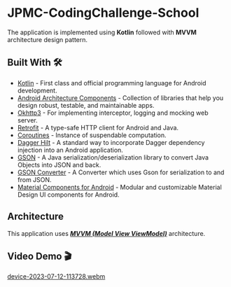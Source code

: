 # JPMC-CodingChallenge-School
The application is implemented using **Kotlin** followed with **MVVM** architecture design pattern.

## Built With 🛠
- [Kotlin](https://kotlinlang.org/) - First class and official programming language for Android development.
- [Android Architecture Components](https://developer.android.com/topic/libraries/architecture) - Collection of libraries that help you design robust, testable, and     maintainable apps.
- [Okhttp3](https://github.com/square/okhttp) - For implementing interceptor, logging and mocking web server.
- [Retrofit](https://square.github.io/retrofit/) - A type-safe HTTP client for Android and Java.
- [Coroutines](https://kotlinlang.org/docs/coroutines-guide.html) - Instance of suspendable computation.
- [Dagger Hilt](https://dagger.dev/hilt/) - A standard way to incorporate Dagger dependency injection into an Android application.
- [GSON](https://github.com/google/gson) - A Java serialization/deserialization library to convert Java Objects into JSON and back.
- [GSON Converter](https://github.com/square/retrofit/tree/master/retrofit-converters/gson) - A Converter which uses Gson for serialization to and from JSON.
- [Material Components for Android](https://github.com/material-components/material-components-android) - Modular and customizable Material Design UI components for Android.

## Architecture
This application uses [***MVVM (Model View ViewModel)***](https://en.wikipedia.org/wiki/Model%E2%80%93view%E2%80%93viewmodel) architecture.

## Video Demo :clapper:
[device-2023-07-12-113728.webm](https://github.com/JasonChe777/JPMC-CodingChallenge-School/assets/107707771/854f7749-8075-4bc8-80ae-affd02e578b7)

